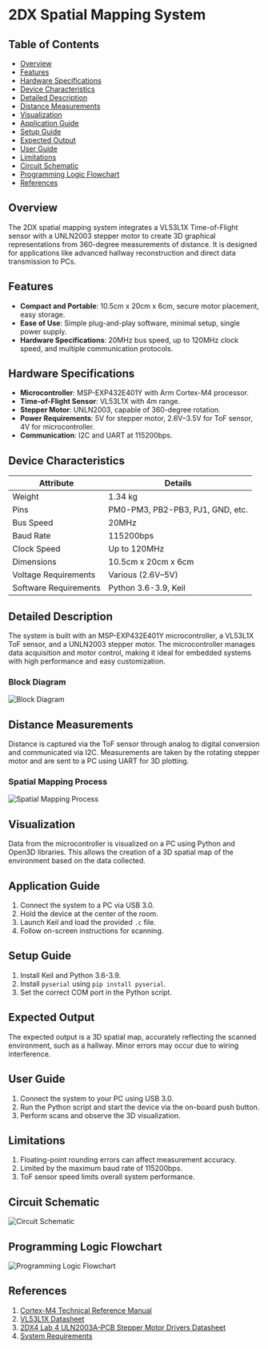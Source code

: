 # 2DX Spatial Mapping System

## Table of Contents
- [Overview](#overview)
- [Features](#features)
- [Hardware Specifications](#hardware-specifications)
- [Device Characteristics](#device-characteristics)
- [Detailed Description](#detailed-description)
- [Distance Measurements](#distance-measurements)
- [Visualization](#visualization)
- [Application Guide](#application-guide)
- [Setup Guide](#setup-guide)
- [Expected Output](#expected-output)
- [User Guide](#user-guide)
- [Limitations](#limitations)
- [Circuit Schematic](#circuit-schematic)
- [Programming Logic Flowchart](#programming-logic-flowchart)
- [References](#references)

## Overview
The 2DX spatial mapping system integrates a VL53L1X Time-of-Flight sensor with a UNLN2003 stepper motor to create 3D graphical representations from 360-degree measurements of distance. It is designed for applications like advanced hallway reconstruction and direct data transmission to PCs.

## Features
- **Compact and Portable**: 10.5cm x 20cm x 6cm, secure motor placement, easy storage.
- **Ease of Use**: Simple plug-and-play software, minimal setup, single power supply.
- **Hardware Specifications**: 20MHz bus speed, up to 120MHz clock speed, and multiple communication protocols.

## Hardware Specifications
- **Microcontroller**: MSP-EXP432E401Y with Arm Cortex-M4 processor.
- **Time-of-Flight Sensor**: VL53L1X with 4m range.
- **Stepper Motor**: UNLN2003, capable of 360-degree rotation.
- **Power Requirements**: 5V for stepper motor, 2.6V–3.5V for ToF sensor, 4V for microcontroller.
- **Communication**: I2C and UART at 115200bps.

## Device Characteristics
| Attribute               | Details                          |
|-------------------------|----------------------------------|
| Weight                  | 1.34 kg                          |
| Pins                    | PM0-PM3, PB2-PB3, PJ1, GND, etc. |
| Bus Speed               | 20MHz                            |
| Baud Rate               | 115200bps                        |
| Clock Speed             | Up to 120MHz                     |
| Dimensions              | 10.5cm x 20cm x 6cm              |
| Voltage Requirements    | Various (2.6V–5V)                |
| Software Requirements   | Python 3.6-3.9, Keil             |

## Detailed Description
The system is built with an MSP-EXP432E401Y microcontroller, a VL53L1X ToF sensor, and a UNLN2003 stepper motor. The microcontroller manages data acquisition and motor control, making it ideal for embedded systems with high performance and easy customization.

### Block Diagram
![Block Diagram](Block_diagram.PNG)

## Distance Measurements
Distance is captured via the ToF sensor through analog to digital conversion and communicated via I2C. Measurements are taken by the rotating stepper motor and are sent to a PC using UART for 3D plotting.

### Spatial Mapping Process
![Spatial Mapping Process](Spatial_Mapping_Process.PNG)

## Visualization
Data from the microcontroller is visualized on a PC using Python and Open3D libraries. This allows the creation of a 3D spatial map of the environment based on the data collected.

## Application Guide
1. Connect the system to a PC via USB 3.0.
2. Hold the device at the center of the room.
3. Launch Keil and load the provided `.c` file.
4. Follow on-screen instructions for scanning.

## Setup Guide
1. Install Keil and Python 3.6-3.9.
2. Install `pyserial` using `pip install pyserial`.
3. Set the correct COM port in the Python script.

## Expected Output
The expected output is a 3D spatial map, accurately reflecting the scanned environment, such as a hallway. Minor errors may occur due to wiring interference.

## User Guide
1. Connect the system to your PC using USB 3.0.
2. Run the Python script and start the device via the on-board push button.
3. Perform scans and observe the 3D visualization.

## Limitations
1. Floating-point rounding errors can affect measurement accuracy.
2. Limited by the maximum baud rate of 115200bps.
3. ToF sensor speed limits overall system performance.

## Circuit Schematic
![Circuit Schematic](Circuit_Schematic.PNG)

## Programming Logic Flowchart
![Programming Logic Flowchart](Flowchart.PNG)

## References
1. [Cortex-M4 Technical Reference Manual](https://avenue.cllmcmaster.ca/d2l/le/content/418585/viewContent/3472453/View)
2. [VL53L1X Datasheet](https://www.alldatasheet.com/view.jsp?Searchword=Vl53l1x%20datasheet&gclid=Cj0KCQjwgMqSBhDCARIsAIIVN1V7fnHAbqDNCxIoIYQLRB77Kj-EOxhhvR457wBa6sC81iszBUtIGpoaAv0hEALw_wcB)
3. [2DX4 Lab 4 ULN2003A-PCB Stepper Motor Drivers Datasheet](https://avenue.cllmcmaster.ca/d2l/le/content/418585/viewContent/3593206/View)
4. [System Requirements](https://www2.keil.com/system-requirements/)
